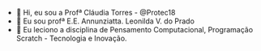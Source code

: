 - 👋 Hi, eu sou a Profª Cláudia Torres - @Protec18
- 👀 Eu sou profª E.E. Annunziatta. Leonilda V. do Prado
- 🌱 Eu leciono a disciplina de Pensamento Computacional, Programação Scratch - Tecnologia e Inovação.


<!---
Protec18/Protec18 is a ✨ special ✨ repository because its `README.md` (this file) appears on your GitHub profile.
You can click the Preview link to take a look at your changes.
--->
